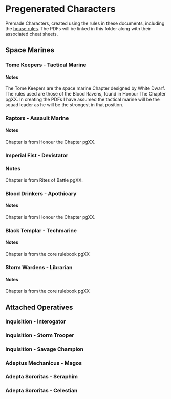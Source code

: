 # Pregenerated Characters
Premade Characters, created using the rules in these documents, including the [house rules](../HouseRules.md). The PDFs will be linked in this folder along with their associated cheat sheets.

## Space Marines

### Tome Keepers - Tactical Marine
#### Notes
The Tome Keepers are the space marine Chapter designed by White Dwarf. The rules used are those of the Blood Ravens, found in Honour The Chapter pgXX. In creating the PDFs I have assumed the tactical marine will be the squad leader as he will be the strongest in that position.

### Raptors - Assault Marine

#### Notes
Chapter is from Honour the Chapter pgXX.

### Imperial Fist - Devistator

### Notes
Chapter is from Rites of Battle pgXX.

### Blood Drinkers - Apothicary

#### Notes
Chapter is from Honour the Chapter pgXX.

### Black Templar - Techmarine

#### Notes
Chapter is from the core rulebook pgXX

### Storm Wardens - Librarian

#### Notes
Chapter is from the core rulebook pgXX


## Attached Operatives

### Inquisition - Interogator

### Inquisition - Storm Trooper

### Inquisition - Savage Champion

### Adeptus Mechanicus - Magos

### Adepta Sororitas - Seraphim

### Adepta Sororitas - Celestian
